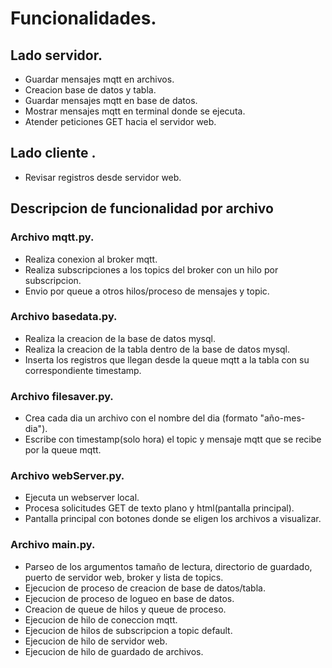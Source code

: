 # Funcionalidades.
## Lado servidor.
- Guardar mensajes mqtt en archivos.
- Creacion base de datos y tabla.
- Guardar mensajes mqtt en base de datos.
- Mostrar mensajes mqtt en terminal donde se ejecuta.
- Atender peticiones GET hacia el servidor web.

## Lado cliente .
- Revisar registros desde servidor web.

## Descripcion de funcionalidad por archivo
### Archivo mqtt.py.
- Realiza conexion al broker mqtt.
- Realiza subscripciones a los topics del broker con un hilo por subscripcion.
- Envio por queue a otros hilos/proceso de mensajes y topic.

### Archivo basedata.py.
- Realiza la creacion de la base de datos mysql.
- Realiza la creacion de la tabla dentro de la base de datos mysql.
- Inserta los registros que llegan desde la queue mqtt a la tabla con su correspondiente timestamp.

### Archivo filesaver.py.
- Crea cada dia un archivo con el nombre del dia (formato "año-mes-dia").
- Escribe con timestamp(solo hora) el topic y mensaje mqtt que se recibe por la queue mqtt.

### Archivo webServer.py.
- Ejecuta un webserver local.
- Procesa solicitudes GET de texto plano y html(pantalla principal).
- Pantalla principal con botones donde se eligen los archivos a visualizar.

### Archivo main.py.
- Parseo de los argumentos tamaño de lectura, directorio de guardado, puerto de servidor web, broker y lista de topics.
- Ejecucion de proceso de creacion de base de datos/tabla.
- Ejecucion de proceso de logueo en base de datos.
- Creacion de queue de hilos y queue de proceso.
- Ejecucion de hilo de coneccion mqtt.
- Ejecucion de hilos de subscripcion a topic default.
- Ejecucion de hilo de servidor web.
- Ejecucion de hilo de guardado de archivos.




